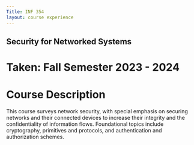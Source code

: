 ```yaml
---
Title: INF 354
layout: course experience
---
```

## Security for Networked Systems
# Taken: Fall Semester 2023 - 2024
# Course Description

This course surveys network security, with special emphasis on securing networks and their connected devices to increase their integrity and the confidentiality of information flows. Foundational topics include cryptography, primitives and protocols, and authentication and authorization schemes. 
